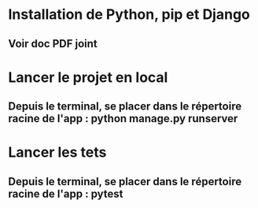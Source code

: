 # Installation de Python, pip et Django

## Voir doc PDF joint

# Lancer le projet en local

## Depuis le terminal, se placer dans le répertoire racine de l'app : python manage.py runserver

# Lancer les tets

## Depuis le terminal, se placer dans le répertoire racine de l'app : pytest
